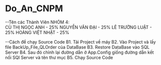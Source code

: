 # Do_An_CNPM
--Tên các Thành Viên
NHÓM 4:    
CÙ THỊ NGỌC ANH - 25%
NGUYỄN VĂN ĐẠI - 25%
LÊ TRƯỜNG LUẬT - 25%
HOÀNG VIỆT NHẬT - 25%


--Cách để chạy Source Code
B1. Tải Project về máy
B2. Vào Project và lấy file BackUp_File_QLOrder của DataBase 
B3. Restore DataBase vào SQL Server
B4. Sau đó chỉnh lại đường dẫn ở App.Config giống đường dẫn kết nối SQl Server và tên thư mục
B5. Chạy Source Code
